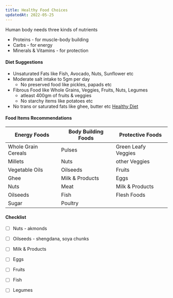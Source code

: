 ```yaml
---
title: Healthy Food Choices
updatedAt: 2022-05-25
---
```


Human body needs three kinds of nutrients

- Proteins - for muscle-body building
- Carbs - for energy
- Minerals & Vitamins - for protection

#### Diet Suggestions

- Unsaturated Fats like Fish, Avocado, Nuts, Sunflower etc
- Moderate salt intake to 5gm per day
  - No preserved food like pickles, papads etc
- Fibrous Food like Whole Grains, Veggies, Fruits, Nuts, Legumes
  - atleast 400gm of fruits & veggies
  - No starchy items like potatoes etc
- No trans or saturated fats like ghee, butter etc   [Healthy Diet] 

#### Food Items Recommendations

| Energy Foods        | Body Building Foods | Protective Foods    |
| ------------------- | ------------------- | ------------------- |
| Whole Grain Cereals | Pulses              | Green Leafy Veggies |
| Millets             | Nuts                | other Veggies       |
| Vegetable Oils      | Oilseeds            | Fruits              |
| Ghee                | Milk & Products     | Eggs                |
| Nuts                | Meat                | Milk & Products     |
| Oilseeds            | Fish                | Flesh Foods         |
| Sugar               | Poultry             |                     |

#### Checklist

- [ ] Nuts - akmonds
- [ ] Oilseeds - shengdana, soya chunks
- [ ] Milk & Products
- [ ] Eggs
- [ ] Fruits
- [ ] Fish
- [ ] Legumes



[Healthy Diet]: https://www.nhp.gov.in/healthlyliving/healthy-diet	"test"
